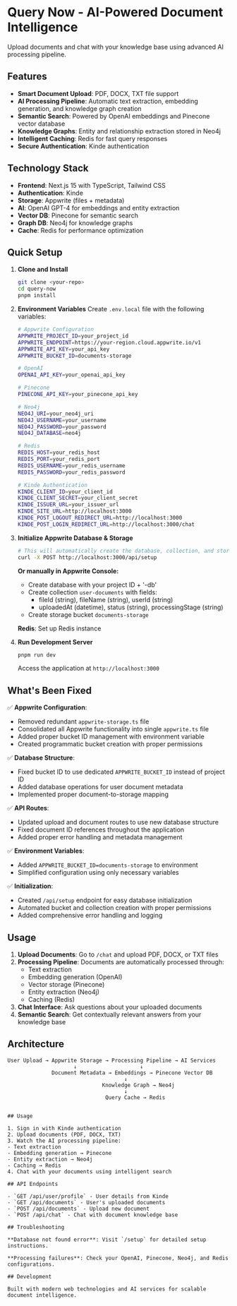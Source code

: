 # Query Now - AI-Powered Document Intelligence

Upload documents and chat with your knowledge base using advanced AI processing pipeline.

## Features

- **Smart Document Upload**: PDF, DOCX, TXT file support
- **AI Processing Pipeline**: Automatic text extraction, embedding generation, and knowledge graph creation  
- **Semantic Search**: Powered by OpenAI embeddings and Pinecone vector database
- **Knowledge Graphs**: Entity and relationship extraction stored in Neo4j
- **Intelligent Caching**: Redis for fast query responses
- **Secure Authentication**: Kinde authentication

## Technology Stack

- **Frontend**: Next.js 15 with TypeScript, Tailwind CSS
- **Authentication**: Kinde
- **Storage**: Appwrite (files + metadata)
- **AI**: OpenAI GPT-4 for embeddings and entity extraction
- **Vector DB**: Pinecone for semantic search
- **Graph DB**: Neo4j for knowledge graphs
- **Cache**: Redis for performance optimization

## Quick Setup

1. **Clone and Install**
   ```bash
   git clone <your-repo>
   cd query-now
   pnpm install
   ```

2. **Environment Variables**
   Create `.env.local` file with the following variables:
   ```bash
   # Appwrite Configuration
   APPWRITE_PROJECT_ID=your_project_id
   APPWRITE_ENDPOINT=https://your-region.cloud.appwrite.io/v1
   APPWRITE_API_KEY=your_api_key
   APPWRITE_BUCKET_ID=documents-storage
   
   # OpenAI
   OPENAI_API_KEY=your_openai_api_key
   
   # Pinecone
   PINECONE_API_KEY=your_pinecone_api_key
   
   # Neo4j
   NEO4J_URI=your_neo4j_uri
   NEO4J_USERNAME=your_username
   NEO4J_PASSWORD=your_password
   NEO4J_DATABASE=neo4j
   
   # Redis
   REDIS_HOST=your_redis_host
   REDIS_PORT=your_redis_port
   REDIS_USERNAME=your_redis_username
   REDIS_PASSWORD=your_redis_password
   
   # Kinde Authentication
   KINDE_CLIENT_ID=your_client_id
   KINDE_CLIENT_SECRET=your_client_secret
   KINDE_ISSUER_URL=your_issuer_url
   KINDE_SITE_URL=http://localhost:3000
   KINDE_POST_LOGOUT_REDIRECT_URL=http://localhost:3000
   KINDE_POST_LOGIN_REDIRECT_URL=http://localhost:3000/chat
   ```

3. **Initialize Appwrite Database & Storage**
   ```bash
   # This will automatically create the database, collection, and storage bucket
   curl -X POST http://localhost:3000/api/setup
   ```
   
   **Or manually in Appwrite Console:**
   - Create database with your project ID + '-db'
   - Create collection `user-documents` with fields:
     - fileId (string), fileName (string), userId (string)
     - uploadedAt (datetime), status (string), processingStage (string)
   - Create storage bucket `documents-storage`
   
   **Redis**: Set up Redis instance

4. **Run Development Server**
   ```bash
   pnpm run dev
   ```
   
   Access the application at `http://localhost:3000`

## What's Been Fixed

✅ **Appwrite Configuration**:
- Removed redundant `appwrite-storage.ts` file
- Consolidated all Appwrite functionality into single `appwrite.ts` file
- Added proper bucket ID management with environment variable
- Created programmatic bucket creation with proper permissions

✅ **Database Structure**:
- Fixed bucket ID to use dedicated `APPWRITE_BUCKET_ID` instead of project ID
- Added database operations for user document metadata
- Implemented proper document-to-storage mapping

✅ **API Routes**:
- Updated upload and document routes to use new database structure
- Fixed document ID references throughout the application
- Added proper error handling and metadata management

✅ **Environment Variables**:
- Added `APPWRITE_BUCKET_ID=documents-storage` to environment
- Simplified configuration using only necessary variables

✅ **Initialization**:
- Created `/api/setup` endpoint for easy database initialization
- Automated bucket and collection creation with proper permissions
- Added comprehensive error handling and logging

## Usage

1. **Upload Documents**: Go to `/chat` and upload PDF, DOCX, or TXT files
2. **Processing Pipeline**: Documents are automatically processed through:
   - Text extraction
   - Embedding generation (OpenAI)
   - Vector storage (Pinecone)
   - Entity extraction (Neo4j)
   - Caching (Redis)
3. **Chat Interface**: Ask questions about your uploaded documents
4. **Semantic Search**: Get contextually relevant answers from your knowledge base

## Architecture

```
User Upload → Appwrite Storage → Processing Pipeline → AI Services
                     ↓                    ↓
              Document Metadata → Embeddings → Pinecone Vector DB
                                     ↓
                              Knowledge Graph → Neo4j
                                     ↓
                               Query Cache → Redis
```
   ```

## Usage

1. Sign in with Kinde authentication
2. Upload documents (PDF, DOCX, TXT)
3. Watch the AI processing pipeline:
   - Text extraction
   - Embedding generation → Pinecone
   - Entity extraction → Neo4j
   - Caching → Redis
4. Chat with your documents using intelligent search

## API Endpoints

- `GET /api/user/profile` - User details from Kinde
- `GET /api/documents` - User's uploaded documents
- `POST /api/documents` - Upload new document
- `POST /api/chat` - Chat with document knowledge base

## Troubleshooting

**Database not found error**: Visit `/setup` for detailed setup instructions.

**Processing failures**: Check your OpenAI, Pinecone, Neo4j, and Redis configurations.

## Development

Built with modern web technologies and AI services for scalable document intelligence.
